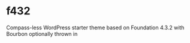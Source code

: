 f432
====

Compass-less WordPress starter theme based on Foundation 4.3.2 with Bourbon optionally thrown in
